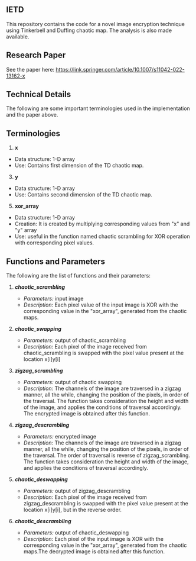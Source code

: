 ## IETD
This repository contains the code for a novel image encryption technique using Tinkerbell and Duffing chaotic map. The analysis is also made available.

## Research Paper
See the paper here: https://link.springer.com/article/10.1007/s11042-022-13162-x

## Technical Details
The following are some important terminologies used in the implementation and the paper above.

## Terminologies
1. **x**
- Data structure: 1-D array
- Use: Contains first dimension of the TD chaotic map.

3. **y**
- Data structure: 1-D array
- Use: Contains second dimension of the TD chaotic map.

5. **xor_array**
- Data structure: 1-D array
- Creation: It is created by multiplying corresponding values from "x" and "y" array
- Use: useful in the function named chaotic scrambling for XOR operation with corresponding pixel values.

## Functions and Parameters
The following are the list of functions and their parameters:

1. **_chaotic_scrambling_**
   - _Parameters:_ input image
   - _Description:_ Each pixel value of the input image is XOR with the corresponding value in the "xor_array", generated from the chaotic maps.
   
   
   
2. **_chaotic_swapping_**
   - _Parameters:_ output of chaotic_scrambling
   - _Description:_ Each pixel of the image received from chaotic_scrambling is swapped with the pixel value present at the location x[i]y[i]
   
   
   
3. **_zigzag_scrambling_**
   - _Parameters:_ output of chaotic swapping
   - _Description:_ The channels of the image are traversed in a zigzag manner, all the while, changing the position of the pixels, in order of the traversal. The  function takes consideration the height and width of the image, and applies the conditions of traversal accordingly. The encrypted image is obtained after this function.
                   
                                
4. **_zigzag_descrambling_**
   - _Parameters:_ encrypted image
   - _Description:_ The channels of the image are traversed in a zigzag manner, all the while, changing the position of the pixels, in order of the traversal. The order of traversal is reverse of zigzag_scrambling. The  function takes consideration the height and width of the image, and applies the conditions of traversal accordingly.
                   
                   
5. **_chaotic_deswapping_**
   - _Parameters:_ output of zigzag_descrambling
   - _Description:_ Each pixel of the image received from zigzag_descrambling is swapped with the pixel value present at the location x[i]y[i], but in the reverse order.
   
   
   
6. **_chaotic_descrambling_**
   - _Parameters:_ output of chaotic_deswapping
   - _Description:_ Each pixel of the input image is XOR with the corresponding value in the "xor_array", generated from the chaotic maps.The decrypted image is obtained after this function.
